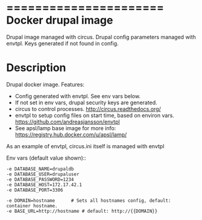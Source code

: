 ======================
Docker drupal image 
======================

Drupal image managed with circus. Drupal config parameters managed with envtpl. 
Keys generated if not found in config.

Description
===========

Drupal docker image. Features:

* Config generated with envtpl. See env vars below.
* If not set in env vars, drupal security keys are generated.
* circus to control processes. http://circus.readthedocs.org/
* envtpl to setup config files on start time, based on environ vars. https://github.com/andreasjansson/envtpl
* See apsl/lamp base image for more info: https://registry.hub.docker.com/u/apsl/lamp/

As an example of envtpl, circus.ini itself is managed with envtpl

Env vars (default value shown)::

    -e DATABASE_NAME=drupaldb
    -e DATABASE_USER=drupaluser
    -e DATABASE_PASSWORD=1234
    -e DATABASE_HOST=172.17.42.1
    -e DATABASE_PORT=3306

    -e DOMAIN=hostname      # Sets all hostnames config, default: container hostname.
    -e BASE_URL=http://hostname # default: http://{{DOMAIN}}
